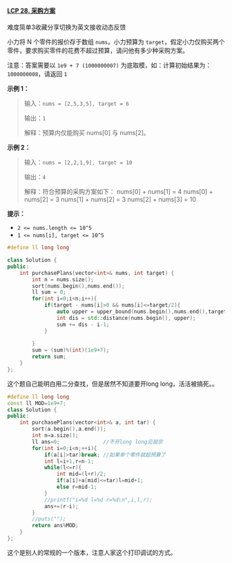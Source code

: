 #### [LCP 28. 采购方案](https://leetcode-cn.com/problems/4xy4Wx/)

难度简单3收藏分享切换为英文接收动态反馈

小力将 N 个零件的报价存于数组 `nums`。小力预算为 `target`，假定小力仅购买两个零件，要求购买零件的花费不超过预算，请问他有多少种采购方案。

注意：答案需要以 `1e9 + 7 (1000000007)` 为底取模，如：计算初始结果为：`1000000008`，请返回 `1`

**示例 1：**

> 输入：`nums = [2,5,3,5], target = 6`
>
> 输出：`1`
>
> 解释：预算内仅能购买 nums[0] 与 nums[2]。

**示例 2：**

> 输入：`nums = [2,2,1,9], target = 10`
>
> 输出：`4`
>
> 解释：符合预算的采购方案如下：
> nums[0] + nums[1] = 4
> nums[0] + nums[2] = 3
> nums[1] + nums[2] = 3
> nums[2] + nums[3] = 10

**提示：**

- `2 <= nums.length <= 10^5`
- `1 <= nums[i], target <= 10^5`

```c++
#define ll long long

class Solution {
public:
    int purchasePlans(vector<int>& nums, int target) {
        int n = nums.size();
        sort(nums.begin(),nums.end());
        ll sum = 0;
        for(int i=0;i<n;i++){         
            if(target - nums[i]>0 && nums[i]<=target/2){
                auto upper = upper_bound(nums.begin(),nums.end(),target-nums[i]);
                int dis = std::distance(nums.begin(), upper);
                sum += dis - i-1;
            }
            
        }
        sum = (sum)%(int)(1e9+7);
        return sum;
    }
};
```

这个题自己能明白用二分查找，但是居然不知道要开long long，活活被搞死。。



```c++
#define ll long long
const ll MOD=1e9+7;
class Solution {
public:
    int purchasePlans(vector<int>& a, int tar) {
        sort(a.begin(),a.end());
        int n=a.size();
        ll ans=0;              //不开long long见祖宗
        for(int i=0;i<n;++i){
            if(a[i]>tar)break; //如果单个零件就超预算了
            int l=i+1,r=n-1;
            while(l<=r){
                int mid=(l+r)/2;
                if(a[i]+a[mid]<=tar)l=mid+1;
                else r=mid-1;
            }
            //printf("i=%d l=%d r=%d\n",i,l,r);
            ans+=(r-i);
        }
        //puts("");
        return ans%MOD;
    }
};

```

这个是别人的常规的一个版本，注意人家这个打印调试的方式。